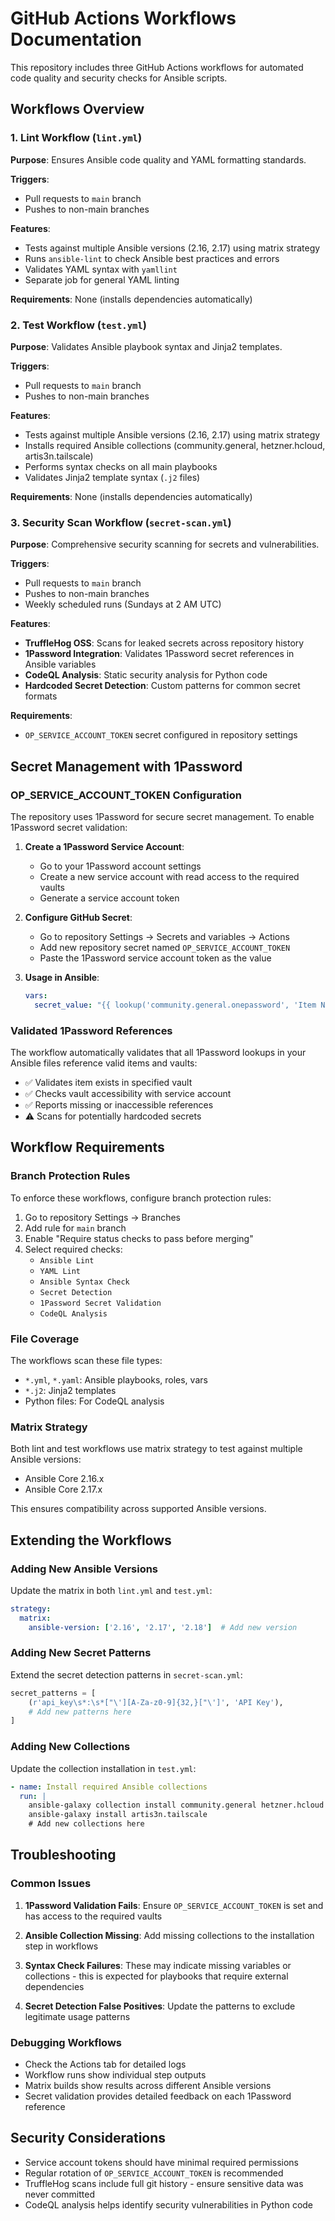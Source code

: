 # GitHub Actions Workflows Documentation

This repository includes three GitHub Actions workflows for automated code quality and security checks for Ansible scripts.

## Workflows Overview

### 1. Lint Workflow (`lint.yml`)

**Purpose**: Ensures Ansible code quality and YAML formatting standards.

**Triggers**: 
- Pull requests to `main` branch
- Pushes to non-main branches

**Features**:
- Tests against multiple Ansible versions (2.16, 2.17) using matrix strategy
- Runs `ansible-lint` to check Ansible best practices and errors
- Validates YAML syntax with `yamllint`
- Separate job for general YAML linting

**Requirements**: None (installs dependencies automatically)

### 2. Test Workflow (`test.yml`)

**Purpose**: Validates Ansible playbook syntax and Jinja2 templates.

**Triggers**:
- Pull requests to `main` branch  
- Pushes to non-main branches

**Features**:
- Tests against multiple Ansible versions (2.16, 2.17) using matrix strategy
- Installs required Ansible collections (community.general, hetzner.hcloud, artis3n.tailscale)
- Performs syntax checks on all main playbooks
- Validates Jinja2 template syntax (`.j2` files)

**Requirements**: None (installs dependencies automatically)

### 3. Security Scan Workflow (`secret-scan.yml`)

**Purpose**: Comprehensive security scanning for secrets and vulnerabilities.

**Triggers**:
- Pull requests to `main` branch
- Pushes to non-main branches
- Weekly scheduled runs (Sundays at 2 AM UTC)

**Features**:
- **TruffleHog OSS**: Scans for leaked secrets across repository history
- **1Password Integration**: Validates 1Password secret references in Ansible variables
- **CodeQL Analysis**: Static security analysis for Python code
- **Hardcoded Secret Detection**: Custom patterns for common secret formats

**Requirements**:
- `OP_SERVICE_ACCOUNT_TOKEN` secret configured in repository settings

## Secret Management with 1Password

### OP_SERVICE_ACCOUNT_TOKEN Configuration

The repository uses 1Password for secure secret management. To enable 1Password secret validation:

1. **Create a 1Password Service Account**:
   - Go to your 1Password account settings
   - Create a new service account with read access to the required vaults
   - Generate a service account token

2. **Configure GitHub Secret**:
   - Go to repository Settings → Secrets and variables → Actions  
   - Add new repository secret named `OP_SERVICE_ACCOUNT_TOKEN`
   - Paste the 1Password service account token as the value

3. **Usage in Ansible**:
   ```yaml
   vars:
     secret_value: "{{ lookup('community.general.onepassword', 'Item Name', field='field', vault='Vault Name') }}"
   ```

### Validated 1Password References

The workflow automatically validates that all 1Password lookups in your Ansible files reference valid items and vaults:

- ✅ Validates item exists in specified vault
- ✅ Checks vault accessibility with service account
- ✅ Reports missing or inaccessible references
- ⚠️ Scans for potentially hardcoded secrets

## Workflow Requirements

### Branch Protection Rules

To enforce these workflows, configure branch protection rules:

1. Go to repository Settings → Branches
2. Add rule for `main` branch
3. Enable "Require status checks to pass before merging"
4. Select required checks:
   - `Ansible Lint`
   - `YAML Lint` 
   - `Ansible Syntax Check`
   - `Secret Detection`
   - `1Password Secret Validation`
   - `CodeQL Analysis`

### File Coverage

The workflows scan these file types:
- `*.yml`, `*.yaml`: Ansible playbooks, roles, vars
- `*.j2`: Jinja2 templates
- Python files: For CodeQL analysis

### Matrix Strategy

Both lint and test workflows use matrix strategy to test against multiple Ansible versions:
- Ansible Core 2.16.x
- Ansible Core 2.17.x

This ensures compatibility across supported Ansible versions.

## Extending the Workflows

### Adding New Ansible Versions

Update the matrix in both `lint.yml` and `test.yml`:

```yaml
strategy:
  matrix:
    ansible-version: ['2.16', '2.17', '2.18']  # Add new version
```

### Adding New Secret Patterns

Extend the secret detection patterns in `secret-scan.yml`:

```python
secret_patterns = [
    (r'api_key\s*:\s*["\'][A-Za-z0-9]{32,}["\']', 'API Key'),
    # Add new patterns here
]
```

### Adding New Collections

Update the collection installation in `test.yml`:

```yaml
- name: Install required Ansible collections
  run: |
    ansible-galaxy collection install community.general hetzner.hcloud
    ansible-galaxy install artis3n.tailscale
    # Add new collections here
```

## Troubleshooting

### Common Issues

1. **1Password Validation Fails**: Ensure `OP_SERVICE_ACCOUNT_TOKEN` is set and has access to the required vaults

2. **Ansible Collection Missing**: Add missing collections to the installation step in workflows

3. **Syntax Check Failures**: These may indicate missing variables or collections - this is expected for playbooks that require external dependencies

4. **Secret Detection False Positives**: Update the patterns to exclude legitimate usage patterns

### Debugging Workflows

- Check the Actions tab for detailed logs
- Workflow runs show individual step outputs
- Matrix builds show results across different Ansible versions
- Secret validation provides detailed feedback on each 1Password reference

## Security Considerations

- Service account tokens should have minimal required permissions
- Regular rotation of `OP_SERVICE_ACCOUNT_TOKEN` is recommended
- TruffleHog scans include full git history - ensure sensitive data was never committed
- CodeQL analysis helps identify security vulnerabilities in Python code